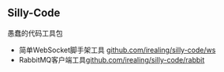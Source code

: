 ## Silly-Code



愚蠢的代码工具包

* 简单WebSocket脚手架工具 [github.com/irealing/silly-code/ws](ws/README.md)
* RabbitMQ客户端工具[github.com/irealing/silly-code/rabbit](rabbit)

